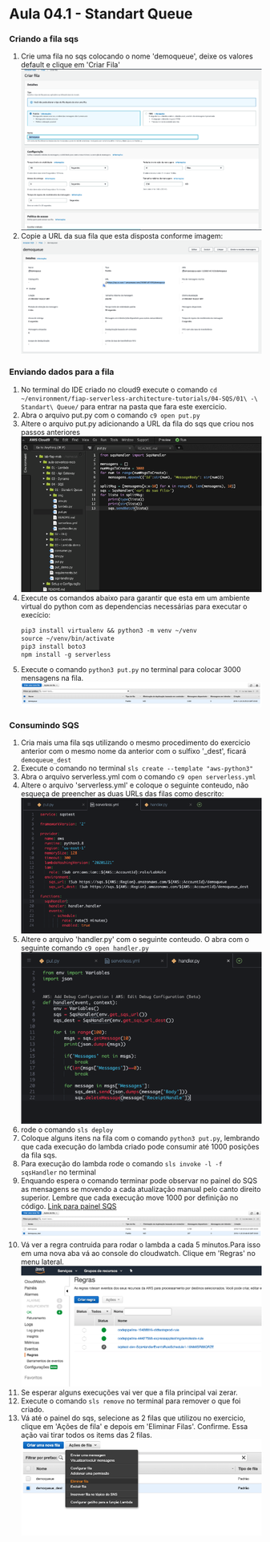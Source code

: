 # Aula 04.1 - Standart Queue

### Criando a fila sqs
1. Crie uma fila no sqs colocando o nome 'demoqueue', deixe os valores default e clique em 'Criar Fila'
![img/sqs01.png](img/sqs01.png)
2. Copie a URL da sua fila que esta disposta conforme imagem:
    ![](img/sqs02.png)
### Enviando dados para a fila
1. No terminal do IDE criado no cloud9 execute o comando `cd ~/environment/fiap-serverless-architecture-tutorials/04-SQS/01\ -\ Standart\ Queue/` para entrar na pasta que fara este exercicio.
2. Abra o arquivo put.py com o comando `c9 open put.py`
3. Altere o arquivo put.py adicionando a URL da fila do sqs que criou nos passos anteriores
![img/sendtoqueue01.png](img/sendtoqueue01.png)
3. Execute os comandos abaixo para garantir que esta em um ambiente virtual do python com as dependencias necessárias para executar o execício:
   ``` shell
   pip3 install virtualenv && python3 -m venv ~/venv
   source ~/venv/bin/activate
   pip3 install boto3
   npm install -g serverless
   ```
4. Execute o comando `python3 put.py` no terminal para colocar 3000 mensagens na fila.
![alt](img/sendtoqueue02.png)

### Consumindo SQS 

1. Cria mais uma fila sqs utilizando o mesmo procedimento do exercicio anterior com o mesmo nome da anterior com o sulfixo '_dest', ficará `demoqueue_dest`
2. Execute o comando no terminal `sls create --template "aws-python3"`
3. Abra o arquivo serverless.yml com o comando `c9 open serverless.yml`
4. Altere o arquivo 'serverless.yml' e coloque o seguinte conteudo, não esqueça de preencher as duas URLs das filas como descrito:
![img/lambda-01.png](img/lambda-01.png)
5. Altere o arquivo 'handler.py' com o seguinte conteudo. O abra com o seguinte comando `c9 open handler.py`
![img/lambda-02.png](img/lambda-02.png)
7. rode o comando `sls deploy`
8. Coloque alguns itens na fila com o comando `python3 put.py`, lembrando que cada execução do lambda criado pode consumir até 1000 posições da fila sqs.
9. Para execução do lambda rode o comando `sls invoke -l -f sqsHandler` no terminal
10. Enquando espera o comando terminar pode observar no painel do SQS as mensagens se movendo a cada atualização manual pelo canto direito superior. Lembre que cada execução move 1000 por definição no código. [Link para painel SQS](https://console.aws.amazon.com/sqs/v2/home?region=us-east-1#/queues)
    ![alt](img/lambda-02-1.png)
11. Vá ver a regra contruida para rodar o lambda a cada 5 minutos.Para isso em uma nova aba vá ao console do cloudwatch. Clique em  'Regras' no menu lateral.
![img/lambda-03.png](img/lambda-03.png)
12.  Se esperar alguns execuções vai ver que a fila principal vai zerar.
13.  Execute o comando `sls remove` no terminal para remover o que foi criado.
14.  Vá até o painel do sqs, selecione as 2 filas que utilizou no exercicio, clique em 'Ações de fila' e depois em 'Eliminar Filas'. Confirme. Essa ação vai tirar todos os items das 2 filas.
![img/lambda-05.png](img/lambda-05.png)